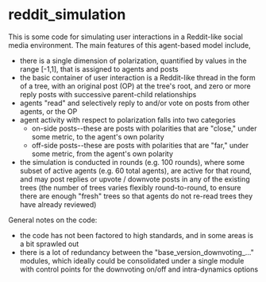 # reddit_simulation

This is some code for simulating user interactions in a Reddit-like social media environment. The main features of this agent-based model include,
- there is a single dimension of polarization, quantified by values in the range [-1,1], that is assigned to agents and posts
- the basic container of user interaction is a Reddit-like thread in the form of a tree, with an original post (OP) at the tree's root, and zero or more reply posts with successive parent-child relationships
- agents "read" and selectively reply to and/or vote on posts from other agents, or the OP
- agent activity with respect to polarization falls into two categories
  - on-side posts--these are posts with polarities that are "close," under some metric, to the agent's own polarity
  - off-side posts--these are posts with polarities that are "far," under some metric, from the agent's own polarity
- the simulation is conducted in rounds (e.g. 100 rounds), where some subset of active agents (e.g. 60 total agents), are active for that round, and may post replies or upvote / downvote posts in any of the existing trees (the number of trees varies flexibly round-to-round, to ensure there are enough "fresh" trees so that agents do not re-read trees they have already reviewed)

General notes on the code:
- the code has not been factored to high standards, and in some areas is a bit sprawled out
- there is a lot of redundancy between the "base_version_downvoting_..." modules, which ideally could be consolidated under a single module with control points for the downvoting on/off and intra-dynamics options
